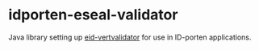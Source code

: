 # idporten-eseal-validator

Java library setting up [eid-vertvalidator](../eid-certvalidator) for use in ID-porten applications.

